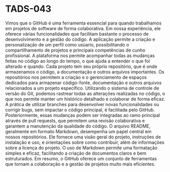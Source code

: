 # TADS-043
Vimos que o GitHub é uma ferramenta essencial para quando trabalhamos em projetos de software de forma colaborativa. Em nossa experiência, ele oferece várias funcionalidades que facilitam bastante o processo de desenvolvimento e a gestão do código.
A aplicação permite a criação e personalização de um perfil como usúario, possibilitando o compartilhamento de projetos e principais competências de cunho profissional.
A plataforma nos permite acompanhar todas as mudanças feitas no código ao longo do tempo, o que ajuda a entender o que foi alterado e quando. Cada projeto tem seu próprio repositório, que é onde armazenamos o código, a documentação e outros arquivos importantes.
Os repositórios nos permitem a criação e o gerenciamento de espaços dedicados para armazenar código-fonte, documentação e outros arquivos relacionados a um projeto específico. Utilizando o sistema de controle de versão do Git, podemos rastrear todas as alterações realizadas no código, o que nos permite manter um histórico detalhado e colaborar de forma eficaz. A prática de utilizar branches para desenvolver novas funcionalidades ou corrigir bugs, sem impactar o código principal, é facilitada pelo GitHub. Posteriormente, essas mudanças podem ser integradas ao ramo principal através de pull requests, que permitem uma revisão colaborativa e garantem a manutenção da qualidade do código.
O arquivo README, geralmente em formato Markdown, desempenha um papel central em nossos repositórios. Ele fornece uma visão geral do projeto, instruções de instalação e uso, e orientações sobre como contribuir, além de informações sobre a licença do projeto. O uso de Markdown permite uma formatação simples e eficaz, facilitando a criação de documentos claros e bem estruturados.
Em resumo, o GitHub oferece um conjunto de ferramentas que tornam a colaboração e a gestão de projetos muito mais eficientes.
